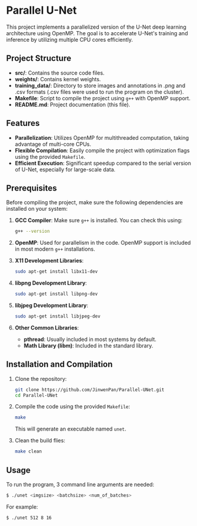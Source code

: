# Parallel U-Net

This project implements a parallelized version of the U-Net deep learning architecture using OpenMP. The goal is to accelerate U-Net's training and inference by utilizing multiple CPU cores efficiently.

## Project Structure

- **src/**: Contains the source code files.
- **weights/**: Contains kernel weights.
- **training_data/**: Directory to store images and annotations in .png and .csv formats (.csv files were used to run the program on the cluster).
- **Makefile**: Script to compile the project using `g++` with OpenMP support.
- **README.md**: Project documentation (this file).

## Features

- **Parallelization**: Utilizes OpenMP for multithreaded computation, taking advantage of multi-core CPUs.
- **Flexible Compilation**: Easily compile the project with optimization flags using the provided `Makefile`.
- **Efficient Execution**: Significant speedup compared to the serial version of U-Net, especially for large-scale data.

## Prerequisites

Before compiling the project, make sure the following dependencies are installed on your system:

1. **GCC Compiler**: Make sure `g++` is installed. You can check this using:
    ```bash
    g++ --version
    ```

2. **OpenMP**: Used for parallelism in the code. OpenMP support is included in most modern `g++` installations.

3. **X11 Development Libraries**:
    ```bash
    sudo apt-get install libx11-dev
    ```

4. **libpng Development Library**:
    ```bash
    sudo apt-get install libpng-dev
    ```

5. **libjpeg Development Library**:
    ```bash
    sudo apt-get install libjpeg-dev
    ```

6. **Other Common Libraries**:
    - **pthread**: Usually included in most systems by default.
    - **Math Library (libm)**: Included in the standard library.

## Installation and Compilation

1. Clone the repository:
    ```bash
    git clone https://github.com/JinwenPan/Parallel-UNet.git
    cd Parallel-UNet
    ```

2. Compile the code using the provided `Makefile`:
    ```bash
    make
    ```
    This will generate an executable named `unet`.
3. Clean the build flies:
    ```bash
    make clean
    ```

## Usage 

To run the program, 3 command line arguments are needed:
```bash
$ ./unet <imgsize> <batchsize> <num_of_batches>
```
For example:
```bash
$ ./unet 512 8 16
```